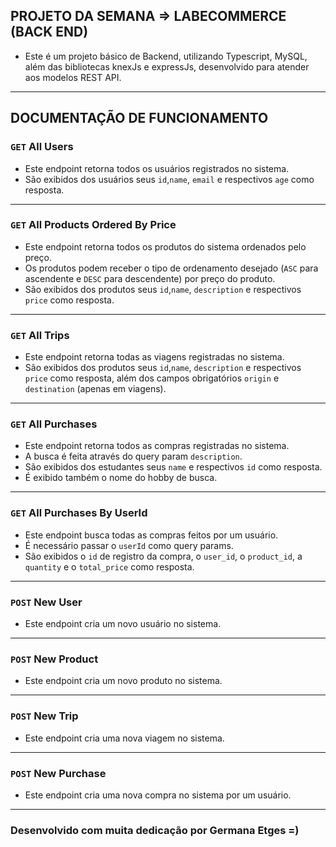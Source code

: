 ## PROJETO DA SEMANA => LABECOMMERCE (BACK END)

- Este é um projeto básico de Backend, utilizando Typescript, MySQL, além das bibliotecas knexJs e expressJs, desenvolvido para atender aos modelos REST API.

---

## DOCUMENTAÇÃO DE FUNCIONAMENTO

### `GET` All Users

- Este endpoint retorna todos os usuários registrados no sistema.
- São exibidos dos usuários seus `id`,`name`, `email` e respectivos `age` como resposta.

---

### `GET` All Products Ordered By Price

- Este endpoint retorna todos os produtos do sistema ordenados pelo preço.
- Os produtos podem receber o tipo de ordenamento desejado (`ASC` para ascendente e `DESC` 
para descendente) por preço do produto.
- São exibidos dos produtos seus `id`,`name`, `description` e respectivos `price` como resposta.

---

### `GET` All Trips

- Este endpoint retorna todas as viagens registradas no sistema.
- São exibidos dos produtos seus `id`,`name`, `description` e respectivos `price` como resposta, além
dos campos obrigatórios `origin` e `destination` (apenas em viagens).

---

### `GET` All Purchases

- Este endpoint retorna todos as compras registradas no sistema.
- A busca é feita através do query param `description`.
- São exibidos dos estudantes seus `name` e respectivos `id` como resposta.
- É exibido também o nome do hobby de busca.

---

### `GET` All Purchases By UserId

- Este endpoint busca todas as compras feitos por um usuário.
- É necessário passar o `userId` como query params.
- São exibidos o `id` de registro da compra, o `user_id`, o `product_id`,
a `quantity` e o `total_price` como resposta.

---
### `POST` New User

- Este endpoint cria um novo usuário no sistema.

---
### `POST` New Product

- Este endpoint cria um novo produto no sistema.

---
### `POST` New Trip

- Este endpoint cria uma nova viagem no sistema.

---

### `POST` New Purchase

-  Este endpoint cria uma nova compra no sistema por um usuário.

---
### Desenvolvido com muita dedicação por Germana Etges =)